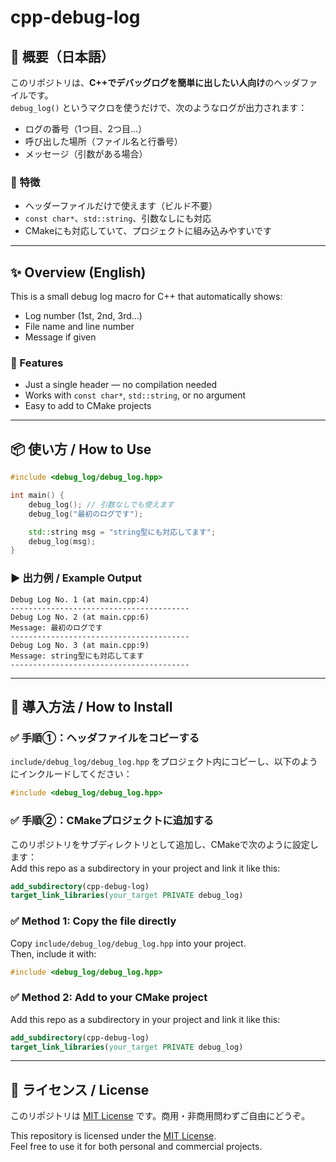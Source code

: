 # cpp-debug-log

## 📝 概要（日本語）

このリポジトリは、**C++でデバッグログを簡単に出したい人向け**のヘッダファイルです。  
`debug_log()` というマクロを使うだけで、次のようなログが出力されます：

- ログの番号（1つ目、2つ目…）
- 呼び出した場所（ファイル名と行番号）
- メッセージ（引数がある場合）

### 🔧 特徴

- ヘッダーファイルだけで使えます（ビルド不要）
- `const char*`、`std::string`、引数なしにも対応
- CMakeにも対応していて、プロジェクトに組み込みやすいです

---

## ✨ Overview (English)

This is a small debug log macro for C++ that automatically shows:

- Log number (1st, 2nd, 3rd…)
- File name and line number
- Message if given

### 🔧 Features

- Just a single header — no compilation needed
- Works with `const char*`, `std::string`, or no argument
- Easy to add to CMake projects

---

## 📦 使い方 / How to Use

```cpp
#include <debug_log/debug_log.hpp>

int main() {
    debug_log(); // 引数なしでも使えます
    debug_log("最初のログです");

    std::string msg = "string型にも対応してます";
    debug_log(msg);
}
```

### ▶️ 出力例 / Example Output

```
Debug Log No. 1 (at main.cpp:4)
----------------------------------------
Debug Log No. 2 (at main.cpp:6)
Message: 最初のログです
----------------------------------------
Debug Log No. 3 (at main.cpp:9)
Message: string型にも対応してます
----------------------------------------
```

---
## 📂 導入方法 / How to Install

### ✅ 手順①：ヘッダファイルをコピーする

`include/debug_log/debug_log.hpp` をプロジェクト内にコピーし、以下のようにインクルードしてください：  


```cpp
#include <debug_log/debug_log.hpp>
```

### ✅ 手順②：CMakeプロジェクトに追加する

このリポジトリをサブディレクトリとして追加し、CMakeで次のように設定します：  
Add this repo as a subdirectory in your project and link it like this:  

```cmake
add_subdirectory(cpp-debug-log)
target_link_libraries(your_target PRIVATE debug_log)
```


### ✅ Method 1: Copy the file directly

Copy `include/debug_log/debug_log.hpp` into your project.  
Then, include it with:

```cpp
#include <debug_log/debug_log.hpp>
```

### ✅ Method 2: Add to your CMake project

Add this repo as a subdirectory in your project and link it like this:

```cmake
add_subdirectory(cpp-debug-log)
target_link_libraries(your_target PRIVATE debug_log)
```

---

## 📄 ライセンス / License

このリポジトリは [MIT License](LICENSE) です。商用・非商用問わずご自由にどうぞ。

This repository is licensed under the [MIT License](LICENSE).  
Feel free to use it for both personal and commercial projects.
